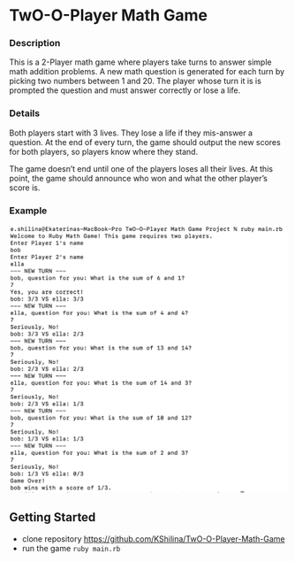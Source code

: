 # TwO-O-Player Math Game

### Description
This is a 2-Player math game where players take turns to answer simple math addition problems. A new math question is generated for each turn by picking two numbers between 1 and 20. The player whose turn it is is prompted the question and must answer correctly or lose a life.


### Details
Both players start with 3 lives. They lose a life if they mis-answer a question. At the end of every turn, the game should output the new scores for both players, so players know where they stand.

The game doesn’t end until one of the players loses all their lives. At this point, the game should announce who won and what the other player’s score is.

### Example
![Screenshot of the game](./docs/MathGame.png)

## Getting Started

* clone repository https://github.com/KShilina/TwO-O-Player-Math-Game
* run the game ```ruby main.rb```
